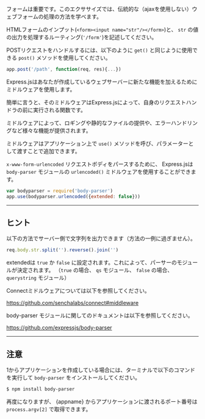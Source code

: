 フォームは重要です。このエクササイズでは、伝統的な（ajaxを使用しない）ウェブフォームの処理の方法を学べます。

HTMLフォームのインプット(`<form><input name="str"/></form>`)と、
 `str` の値の出力を処理するルーティング(`'/form'`)を記述してください。

POSTリクエストをハンドルするには、以下のように `get()` と同じように使用できる `post()` メソッドを使用してください。

```js
app.post('/path', function(req, res){...})
```

Express.jsはあなたが作成しているウェブサーバーに新たな機能を加えるためにミドルウェアを使用します。

簡単に言うと、そのミドルウェアはExpress.jsによって、自身のリクエストハンドラの前に実行される関数です。

ミドルウェアによって、ロギングや静的なファイルの提供や、エラーハンドリングなど様々な機能が提供されます。

ミドルウェアはアプリケーション上で `use()` メソッドを呼び、パラメーターとして渡すことで追加できます。

`x-www-form-urlencoded` リクエストボディをパースするために、
Express.jsは `body-parser` モジュールの `urlencoded()` ミドルウェアを使用することができます。

```js
var bodyparser = require('body-parser')
app.use(bodyparser.urlencoded({extended: false}))
```


-----------------------------

## ヒント

以下の方法でサーバー側で文字列を出力できます（方法の一例に過ぎません）。

```js
req.body.str.split('').reverse().join('')
```

extendedは `true` か `false` に設定されます。これによって、パーサーのモジュールが決定されます。
（`true` の場合、 `qs` モジュール、 `false` の場合、 `querystring` モジュール）

Connectミドルウェアについては以下を参照してください。

  https://github.com/senchalabs/connect#middleware

body-parser モジュールに関してのドキュメントは以下を参照してください。

  https://github.com/expressjs/body-parser


-----------------------------

## 注意

1からアプリケーションを作成している場合には、ターミナルで以下のコマンドを実行して `body-parser` をインストールしてください。

```sh
$ npm install body-parser
```

再度になりますが、 {appname} からアプリケーションに渡されるポート番号は `process.argv[2]` で取得できます。